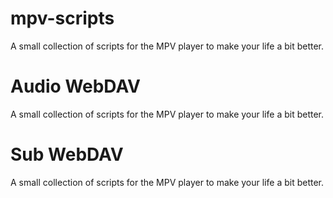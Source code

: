 # mpv-scripts
A small collection of scripts for the MPV player to make your life a bit better.
# Audio WebDAV
A small collection of scripts for the MPV player to make your life a bit better.
# Sub WebDAV
A small collection of scripts for the MPV player to make your life a bit better.
